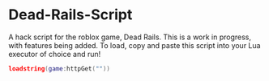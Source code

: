 # Dead-Rails-Script
A hack script for the roblox game, Dead Rails.
This is a work in progress, with features being added.
To load, copy and paste this script into your Lua executor of choice and run!
```lua
loadstring(game:httpGet(""))
```